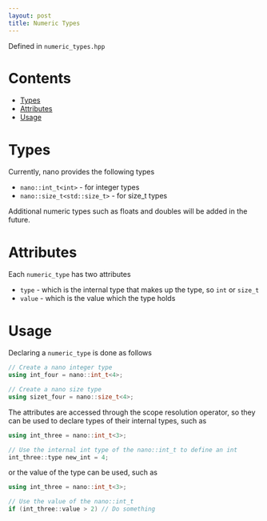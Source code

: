 ```yaml
---
layout: post
title: Numeric Types
---
```


Defined in ```numeric_types.hpp```

# Contents

* [Types](#types)
* [Attributes](#attributes)
* [Usage](#usage)

# Types

Currently, nano provides the following types 

* ```nano::int_t<int>``` - for integer types
* ```nano::size_t<std::size_t>``` - for size_t types

Additional numeric types such as floats and doubles will be added in the future.

# Attributes

Each ```numeric_type``` has two attributes

* ```type``` - which is the internal type that makes up the type, so ```int``` or ```size_t```
* ```value``` - which is the value which the type holds

# Usage

Declaring a ```numeric_type``` is done as follows

```cpp
// Create a nano integer type
using int_four = nano::int_t<4>;

// Create a nano size type
using sizet_four = nano::size_t<4>;
```

The attributes are accessed through the scope resolution operator, so they can be used to declare types of
their internal types, such as 

```cpp
using int_three = nano::int_t<3>;

// Use the internal int type of the nano::int_t to define an int
int_three::type new_int = 4;
```

or the value of the type can be used, such as

```cpp
using int_three = nano::int_t<3>;

// Use the value of the nano::int_t
if (int_three::value > 2) // Do something
```

